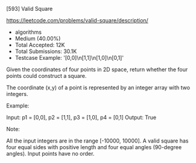 [593] Valid Square  

https://leetcode.com/problems/valid-square/description/

* algorithms
* Medium (40.00%)
* Total Accepted:    12K
* Total Submissions: 30.1K
* Testcase Example:  '[0,0]\n[1,1]\n[1,0]\n[0,1]'

Given the coordinates of four points in 2D space, return whether the four points could construct a square.

The coordinate (x,y) of a point is represented by an integer array with two integers.

Example:

Input: p1 = [0,0], p2 = [1,1], p3 = [1,0], p4 = [0,1]
Output: True



 Note: 

All the input integers are in the range [-10000, 10000].
A valid square has four equal sides with positive length and four equal angles (90-degree angles).
Input points have no order.


